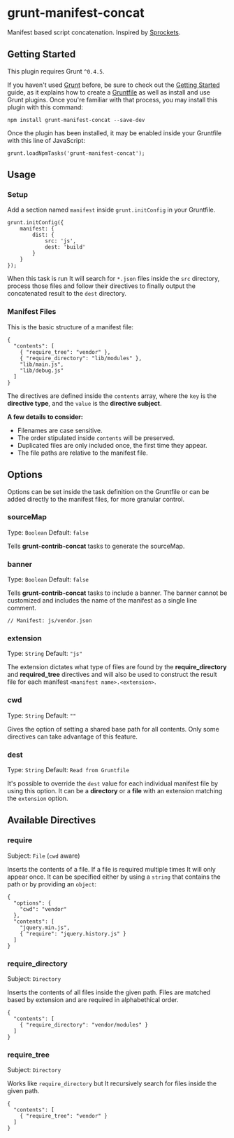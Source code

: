 # grunt-manifest-concat

Manifest based script concatenation. Inspired by [Sprockets](https://github.com/sstephenson/sprockets#sprockets-directives).

## Getting Started

This plugin requires Grunt `^0.4.5`.

If you haven't used [Grunt](http://gruntjs.com/) before, be sure to check out the [Getting Started](http://gruntjs.com/getting-started) guide, as it explains how to create a [Gruntfile](http://gruntjs.com/sample-gruntfile) as well as install and use Grunt plugins. Once you're familiar with that process, you may install this plugin with this command:

```
npm install grunt-manifest-concat --save-dev
```

Once the plugin has been installed, it may be enabled inside your Gruntfile with this line of JavaScript:

```
grunt.loadNpmTasks('grunt-manifest-concat');
```

## Usage

### Setup

Add a section named `manifest` inside `grunt.initConfig` in your Gruntfile.

```
grunt.initConfig({
	manifest: {
		dist: {
			src: 'js',
			dest: 'build'
		}
	}
});
```

When this task is run It will search for `*.json` files inside the `src` directory, process those files and follow their directives to finally output the concatenated result to the `dest` directory.

### Manifest Files

This is the basic structure of a manifest file:

```
{
  "contents": [
    { "require_tree": "vendor" },
    { "require_directory": "lib/modules" },
    "lib/main.js",
    "lib/debug.js"
  ]
}
```

The directives are defined inside the `contents` array, where the `key` is the **directive type**, and the `value` is the **directive subject**.

**A few details to consider:**

- Filenames are case sensitive.
- The order stipulated inside `contents` will be preserved.
- Duplicated files are only included once, the first time they appear.
- The file paths are relative to the manifest file.


## Options

Options can be set inside the task definition on the Gruntfile or can be added directly to the manifest files, for more granular control.

### sourceMap

Type: `Boolean` Default: `false`

Tells **grunt-contrib-concat** tasks to generate the sourceMap.

### banner

Type: `Boolean` Default: `false`

Tells **grunt-contrib-concat** tasks to include a banner. The banner cannot be customized and includes the name of the manifest as a single line comment.

```
// Manifest: js/vendor.json
```

### extension

Type: `String` Default: `"js"`

The extension dictates what type of files are found by the **require_directory** and **required_tree** directives and will also be used to construct the result file for each manifest `<manifest name>.<extension>`.


### cwd

Type: `String` Default: `""`

Gives the option of setting a shared base path for all contents. Only some directives can take advantage of this feature.

### dest

Type: `String` Default: `Read from Gruntfile`

It's possible to override the `dest` value for each individual manifest file by using this option. It can be a **directory** or a **file** with an extension matching the `extension` option.


## Available Directives

### require

Subject: `File` (`cwd` aware)

Inserts the contents of a file. If a file is required multiple times It will only appear once. It can be specified either by using a `string` that contains the path or by providing an `object`:

```
{
  "options": {
    "cwd": "vendor"
  },
  "contents": [
    "jquery.min.js",
    { "require": "jquery.history.js" }
  ]
}
```

### require_directory

Subject: `Directory`

Inserts the contents of all files inside the given path. Files are matched based by extension and are required in alphabethical order.

```
{
  "contents": [
    { "require_directory": "vendor/modules" }
  ]
}
```

### require_tree

Subject: `Directory`

Works like `require_directory` but It recursively search for files inside the given path.

```
{
  "contents": [
    { "require_tree": "vendor" }
  ]
}
```
